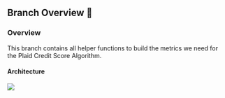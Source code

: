 
 ## Branch Overview :page_facing_up:

### Overview
This branch contains all helper functions to build the metrics we need for the Plaid Credit Score Algorithm.

#### Architecture
![](https://github.com/BalloonBox-Inc/scrt-network-oracle/blob/plaid_metrics/pix/plaid_algorithm.png)



